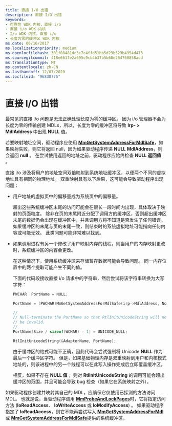 ```yaml
---
title: 直接 I/O 出错
description: 直接 I/O 出错
keywords:
- 可靠性 WDK 内核，直接 i/o
- 直接 i/o WDK 内核
- I/o WDK 内核，直接 i/o
- 长度为零的缓冲区 WDK 内核
ms.date: 06/16/2017
ms.localizationpriority: medium
ms.openlocfilehash: 301f08481dc3c7c4ffd51bb5d23b523b4954d473
ms.sourcegitcommit: 418e6617e2a695c9cb4b37b5b60e264760858acd
ms.translationtype: MT
ms.contentlocale: zh-CN
ms.lasthandoff: 12/07/2020
ms.locfileid: "96838775"
---
```

# <a name="errors-in-direct-io"></a>直接 I/O 出错





最常见的直接 i/o 问题是无法正确处理长度为零的缓冲区。 因为 i/o 管理器不会为长度为零的传输创建 MDLs，所以，长度为零的缓冲区将导致 **Irp- &gt; MdlAddress** 中出现 **NULL** 值。

若要映射地址空间，驱动程序应使用 [**MmGetSystemAddressForMdlSafe**](./mm-bad-pointer.md)，如果映射失败，则它将返回 null，因为如果驱动程序传递 **NULL** **MdlAddress**，则会返回 **null** 。 在尝试使用返回的地址之前，驱动程序应始终检查 **NULL 返回值** 。

直接 i/o 涉及将用户的地址空间双倍映射到系统地址缓冲区，以便两个不同的虚拟地址具有相同的物理地址。 双重映射具有以下后果，这可能会导致驱动程序出现问题：

-   用户地址的虚拟页中的偏移量成为系统页中的偏移量。

    超出这些系统缓冲区末尾的访问可能会在很长一段时间内出现，具体取决于映射的页面粒度。 除非在页的末尾附近分配了调用方的缓冲区，否则超出缓冲区末尾的数据仍会出现在缓冲区中，并且调用方将不知道是否发生了任何错误。 如果缓冲区的末尾与页的末尾一致，则结束时的系统虚拟地址可能指向任何内容或可能无效。 此类问题可能非常难以找到。

-   如果调用进程有另一个修改了用户映射内存的线程，则当用户的内存映射更改时，系统缓冲区的内容会更改。

    在这种情况下，使用系统缓冲区来存储暂存数据可能会导致问题。 同一内存位置中的两个提取可能产生不同的值。

    下面的代码段接收直接 i/o 请求中的字符串，然后尝试将该字符串转换为大写字符：

    ```cpp
    PWCHAR  PortName = NULL;

    PortName = (PWCHAR)MmGetSystemAddressForMdlSafe(irp->MdlAddress, NormalPagePriority);

    //
    // Null-terminate the PortName so that RtlInitUnicodeString will not
    // be invalid.
    //
    PortName[Size / sizeof(WCHAR) - 1] = UNICODE_NULL;

    RtlInitUnicodeString(&AdapterName, PortName);
    ```

    由于缓冲区的格式可能不正确，因此代码会尝试强制将 Unicode **NULL** 作为最后一个缓冲区字符。 但是，如果基础物理内存是双重映射到用户和内核模式地址的，则该进程中的另一个线程可以在此写入操作完成后立即覆盖缓冲区。

    相反，如果不存在 **NULL 值** ，则对 **RtlInitUnicodeString** 的调用可能会超出缓冲区的范围，并且可能会导致 bug 检查（如果它在系统映射之外）。

如果驱动程序创建并映射其自己的 MDL，应确保它仅使用已探测的方法访问 MDL。 也就是说，当驱动程序调用 [**MmProbeAndLockPages**](/windows-hardware/drivers/ddi/wdm/nf-wdm-mmprobeandlockpages)时，它将指定访问方法 (**IoReadAccess**、 **IoWriteAccess** 或 **IoModifyAccess**) 。 如果驱动程序指定了 **IoReadAccess**，则它不能再尝试写入 [**MmGetSystemAddressForMdl**](/windows-hardware/drivers/ddi/wdm/nf-wdm-mmgetsystemaddressformdl) 或 [**MmGetSystemAddressForMdlSafe**](./mm-bad-pointer.md)提供的系统缓冲区。

 

